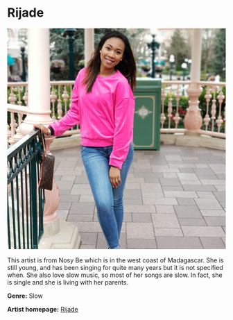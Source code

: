 # Rijade

![Rijade](rijade.jpg)

This artist is from Nosy Be which is in the west coast of Madagascar. She is still young, and has been singing for quite many years but it is not specified when. She also love slow music, so most of her songs are slow.
In fact, she is single and she is living with her parents.

**Genre:** Slow

**Artist homepage:** [Rijade](https://fr-fr.facebook.com/rijadekha/photos/a.359073600920468/1180466748781145/?type=3&theater)
